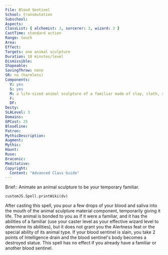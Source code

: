 ```yaml
---
File: Blood Sentinel
School: transmutation
Subschool: 
Aspects: 
ClassList: { alchemist: 3, sorcerer: 3, wizard: 3 }
CastTime: standard action
Range: touch
Area: 
Effect: 
Targets: one animal sculpture
Duration: 10 minutes/level
Dismissible: 
Shapeable: 
SavingThrow: none
SR: no (harmless)
Components:
  V: yes
  S: yes
  M: a life-sized animal sculpture of a familiar made of clay, cloth, stone, or wood, plus mandrake root worth 25 gp
  F: 
  DF: 
Deity: 
SLALevel: 3
Domains: 
GPCost: 25
Bloodline: 
Patron: 
MythicDescription: 
Augment: 
Mythic: 
Haunt: 
Ruse: 
Draconic: 
Meditative: 
Copyright:
  Content: "Advanced Class Guide"
---
```

Brief:: Animate an animal sculpture to be your temporary familiar.

```dataviewjs
customJS.Spell.printWiki(dv)
```

After casting this spell, you pour a few drops of your blood and saliva into the mouth of the animal sculpture material component, temporarily giving it life. The animal is bonded to you as if it were a familiar, and it has the abilities of a familiar (use your caster level as your effective wizard level to determine its abilities), but it does not grant you the Alertness feat or the special ability of its animal type. If your blood sentinel is slain, you take 2 points of Intelligence drain and the blood sentinel's body becomes a destroyed statue. This spell has no effect if you already have a familiar or another blood sentinel.
